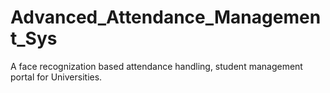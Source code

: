 # Advanced_Attendance_Management_Sys
A face recognization based attendance handling, student management portal for Universities. 
